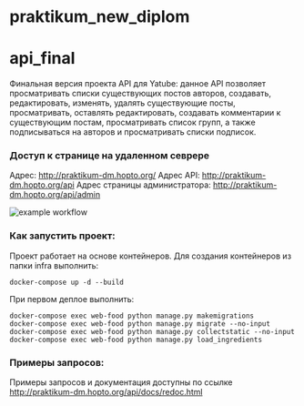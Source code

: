 # praktikum_new_diplom


# api_final
Финальная версия проекта API для Yatube: данное API позволяет просматривать списки существующих постов авторов, создавать, редактировать, изменять, удалять существующие посты, просматривать, оставлять редактировать, создавать комментарии к существующим постам, просматривать список групп, а также подписываться на авторов и просматривать списки подписок. 

### Доступ к странице на удаленном севрере

Адрес: http://praktikum-dm.hopto.org/
Адрес API: http://praktikum-dm.hopto.org/api
Адрес страницы администратора: http://praktikum-dm.hopto.org/api/admin


![example workflow](https://github.com/malyshevadv/foodgram-project-react/actions/workflows/foodgram_workflow.yml/badge.svg)

### Как запустить проект:
Проект работает на основе контейнеров. Для создания контейнеров из папки infra выполнить:
```
docker-compose up -d --build
```

При первом деплое выполнить:
```
docker-compose exec web-food python manage.py makemigrations
docker-compose exec web-food python manage.py migrate --no-input
docker-compose exec web-food python manage.py collectstatic --no-input
docker-compose exec web-food python manage.py load_ingredients
```
### Примеры запросов:

Примеры запросов и документация доступны по ссылке http://praktikum-dm.hopto.org/api/docs/redoc.html

